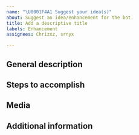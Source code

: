 ```yaml
---
name: "\U0001F4A1 Suggest your idea(s)"
about: Suggest an idea/enhancement for the bot.
title: Add a descriptive title
labels: Enhancement
assignees: Chrizxz, srnyx

---
```


<!-- Before suggestion an enhancement here, please make sure you've searched to see if it already exists. -->
## General description
<!-- Please provide a general description of what you want added. -->

## Steps to accomplish
<!-- If you have an idea of how this idea can be implemented, please provide it below. -->

## Media
<!-- Please include any screenshots/videos/etc... to help understand your idea. -->

## Additional information
<!-- If you can think of anything else that might help us, there's plenty of room for it here. 😉 -->
